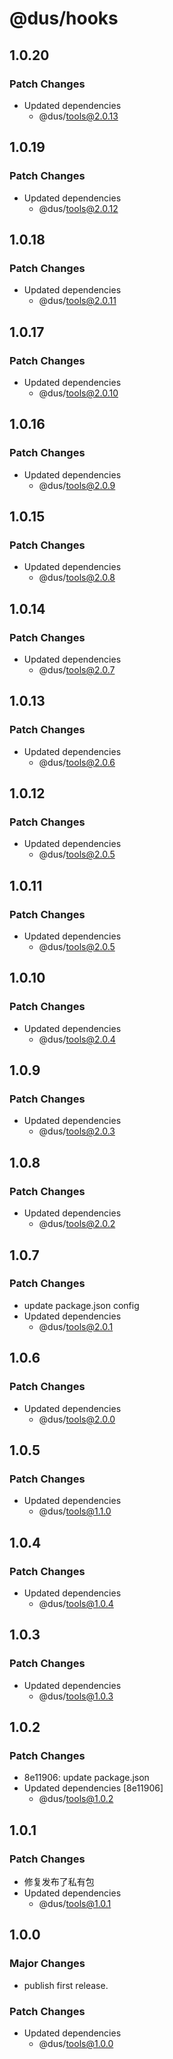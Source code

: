 # @dus/hooks

## 1.0.20

### Patch Changes

- Updated dependencies
  - @dus/tools@2.0.13

## 1.0.19

### Patch Changes

- Updated dependencies
  - @dus/tools@2.0.12

## 1.0.18

### Patch Changes

- Updated dependencies
  - @dus/tools@2.0.11

## 1.0.17

### Patch Changes

- Updated dependencies
  - @dus/tools@2.0.10

## 1.0.16

### Patch Changes

- Updated dependencies
  - @dus/tools@2.0.9

## 1.0.15

### Patch Changes

- Updated dependencies
  - @dus/tools@2.0.8

## 1.0.14

### Patch Changes

- Updated dependencies
  - @dus/tools@2.0.7

## 1.0.13

### Patch Changes

- Updated dependencies
  - @dus/tools@2.0.6

## 1.0.12

### Patch Changes

- Updated dependencies
  - @dus/tools@2.0.5

## 1.0.11

### Patch Changes

- Updated dependencies
  - @dus/tools@2.0.5

## 1.0.10

### Patch Changes

- Updated dependencies
  - @dus/tools@2.0.4

## 1.0.9

### Patch Changes

- Updated dependencies
  - @dus/tools@2.0.3

## 1.0.8

### Patch Changes

- Updated dependencies
  - @dus/tools@2.0.2

## 1.0.7

### Patch Changes

- update package.json config
- Updated dependencies
  - @dus/tools@2.0.1

## 1.0.6

### Patch Changes

- Updated dependencies
  - @dus/tools@2.0.0

## 1.0.5

### Patch Changes

- Updated dependencies
  - @dus/tools@1.1.0

## 1.0.4

### Patch Changes

- Updated dependencies
  - @dus/tools@1.0.4

## 1.0.3

### Patch Changes

- Updated dependencies
  - @dus/tools@1.0.3

## 1.0.2

### Patch Changes

- 8e11906: update package.json
- Updated dependencies [8e11906]
  - @dus/tools@1.0.2

## 1.0.1

### Patch Changes

- 修复发布了私有包
- Updated dependencies
  - @dus/tools@1.0.1

## 1.0.0

### Major Changes

- publish first release.

### Patch Changes

- Updated dependencies
  - @dus/tools@1.0.0
